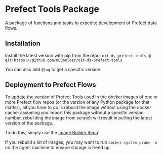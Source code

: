 # Prefect Tools Package

A package of functions and tasks to expedite development of Prefect data flows.

## Installation

Install the latest version with pip from the repo: `oit_ds_prefect_tools @ git+https://github.com/UCBoulder/oit-ds-prefect-tools`

You can also add `@tag` to get a specific version

## Deployment to Prefect Flows

To update the version of Prefect Tools used in the docker images of one or more Prefect flow repos (or the version of any Python package for that matter), all you have to do is rebuild the image without using the docker cache: assuming you import this package without a specific version number, rebuilding the image from scratch will result in pulling the latest version of the package.

To do this, simply use the [Image Builder Repo](https://github.com/UCBoulder/oit-ds-tools-image-builder)

If you rebuild a lot of images, you may want to run `docker system prune -a` on the agent machine to ensure storage is freed up.
